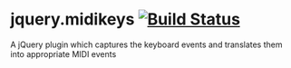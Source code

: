 jquery.midikeys [![Build Status](https://secure.travis-ci.org/mdomi/jquery.midikeys.png)](http://travis-ci.org/mdomi/jquery.midikeys)
=====================================================================================================================================

A jQuery plugin which captures the keyboard events and translates them into appropriate MIDI events
